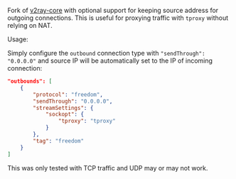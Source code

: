 Fork of [v2ray-core](https://github.com/v2fly/v2ray-core) with optional support for keeping
source address for outgoing connections. This is useful for proxying traffic with `tproxy`
without relying on NAT.

Usage:

Simply configure the `outbound` connection type with `"sendThrough": "0.0.0.0"` and source IP
will be automatically set to the IP of incoming connection:

```json
"outbounds": [
    {
        "protocol": "freedom",
        "sendThrough": "0.0.0.0",
        "streamSettings": {
            "sockopt": {
                "tproxy": "tproxy"
            }
        },
        "tag": "freedom"
    }
]
```

This was only tested with TCP traffic and UDP may or may not work.
